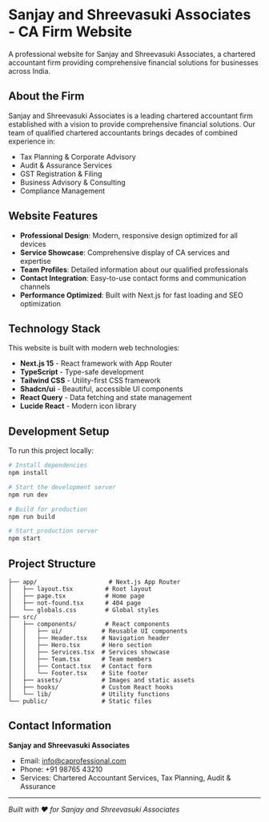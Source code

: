 # Sanjay and Shreevasuki Associates - CA Firm Website

A professional website for Sanjay and Shreevasuki Associates, a chartered accountant firm providing comprehensive financial solutions for businesses across India.

## About the Firm

Sanjay and Shreevasuki Associates is a leading chartered accountant firm established with a vision to provide comprehensive financial solutions. Our team of qualified chartered accountants brings decades of combined experience in:

- Tax Planning & Corporate Advisory
- Audit & Assurance Services
- GST Registration & Filing
- Business Advisory & Consulting
- Compliance Management

## Website Features

- **Professional Design**: Modern, responsive design optimized for all devices
- **Service Showcase**: Comprehensive display of CA services and expertise
- **Team Profiles**: Detailed information about our qualified professionals
- **Contact Integration**: Easy-to-use contact forms and communication channels
- **Performance Optimized**: Built with Next.js for fast loading and SEO optimization

## Technology Stack

This website is built with modern web technologies:

- **Next.js 15** - React framework with App Router
- **TypeScript** - Type-safe development
- **Tailwind CSS** - Utility-first CSS framework
- **Shadcn/ui** - Beautiful, accessible UI components
- **React Query** - Data fetching and state management
- **Lucide React** - Modern icon library

## Development Setup

To run this project locally:

```bash
# Install dependencies
npm install

# Start the development server
npm run dev

# Build for production
npm run build

# Start production server
npm start
```

## Project Structure

```
├── app/                    # Next.js App Router
│   ├── layout.tsx         # Root layout
│   ├── page.tsx           # Home page
│   ├── not-found.tsx      # 404 page
│   └── globals.css        # Global styles
├── src/
│   ├── components/        # React components
│   │   ├── ui/           # Reusable UI components
│   │   ├── Header.tsx    # Navigation header
│   │   ├── Hero.tsx      # Hero section
│   │   ├── Services.tsx  # Services showcase
│   │   ├── Team.tsx      # Team members
│   │   ├── Contact.tsx   # Contact form
│   │   └── Footer.tsx    # Site footer
│   ├── assets/           # Images and static assets
│   ├── hooks/            # Custom React hooks
│   └── lib/              # Utility functions
└── public/               # Static files
```

## Contact Information

**Sanjay and Shreevasuki Associates**
- Email: info@caprofessional.com
- Phone: +91 98765 43210
- Services: Chartered Accountant Services, Tax Planning, Audit & Assurance

---

*Built with ❤️ for Sanjay and Shreevasuki Associates*
